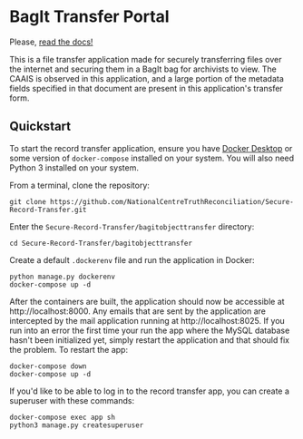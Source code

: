 # BagIt Transfer Portal

Please, [read the docs!](https://nctr-bagit-record-transfer.readthedocs.io/en/latest/)

This is a file transfer application made for securely transferring files over the internet and securing them in a BagIt bag for archivists to view. The CAAIS is observed in this application, and a large portion of the metadata fields specified in that document are present in this application's transfer form.

## Quickstart

To start the record transfer application, ensure you have [Docker Desktop](https://www.docker.com/products/docker-desktop) or some version of `docker-compose` installed on your system. You will also need Python 3 installed on your system.

From a terminal, clone the repository:

```shell
git clone https://github.com/NationalCentreTruthReconciliation/Secure-Record-Transfer.git
```

Enter the `Secure-Record-Transfer/bagitobjecttransfer` directory:

```shell
cd Secure-Record-Transfer/bagitobjecttransfer
```

Create a default `.dockerenv` file and run the application in Docker:

```shell
python manage.py dockerenv
docker-compose up -d
```

After the containers are built, the application should now be accessible at http://localhost:8000. Any emails that are sent by the application are intercepted by the mail application running at http://localhost:8025. If you run into an error the first time your run the app where the MySQL database hasn't been initialized yet, simply restart the application and that should fix the problem. To restart the app:

```shell
docker-compose down
docker-compose up -d
```

If you'd like to be able to log in to the record transfer app, you can create a superuser with these commands:

```shell
docker-compose exec app sh
python3 manage.py createsuperuser
```
